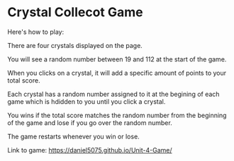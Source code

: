 # Crystal Collecot Game

Here's how to play:

There are four crystals displayed on the page.

You will see a random number between 19 and 112 at the start of the game.

When you clicks on a crystal, it will add a specific amount of points to your total score.  

Each crystal has a random number assigned to it at the begining of each game which is hdidden to you until you click a crystal.


You wins if the total score matches the random number from the beginning of the game and lose if you go over the random number.

The game restarts whenever you win or lose.

Link to game: https://daniel5075.github.io/Unit-4-Game/